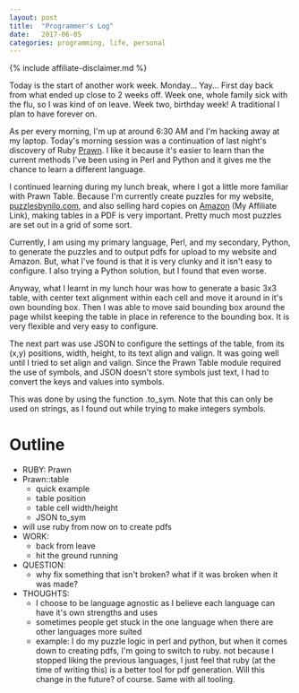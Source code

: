 ```yaml
---
layout: post
title:  "Programmer's Log"
date:   2017-06-05
categories: programming, life, personal
---
```

{% include affiliate-disclaimer.md %}

Today is the start of another work week. Monday... Yay...
First day back from what ended up close to 2 weeks off. Week one, whole family sick with the flu, so I was kind of on leave. Week two, birthday week! A traditional I plan to have forever on.

As per every morning, I'm up at around 6:30 AM and I'm hacking away at my laptop.
Today's morning session was a continuation of last night's discovery of Ruby [Prawn][1].
I like it because it's easier to learn than the current methods I've been using in Perl and Python
and it gives me the chance to learn a different language.

I continued learning during my lunch break, where I got a little more familiar
with Prawn Table. Because I'm currently create puzzles for my website,
[puzzlesbynilo.com][2], and also selling hard copies on [Amazon][3] (My Affiliate Link),
making tables in a PDF is very important. Pretty much most puzzles are set out
in a grid of some sort.

Currently, I am using my primary language, Perl, and my secondary, Python, to
generate the puzzles and to output pdfs for upload to my website and Amazon. But,
what I've found is that it is very clunky and it isn't easy to configure. I also
trying a Python solution, but I found that even worse.

Anyway, what I learnt in my lunch hour was how to generate a basic 3x3 table,
with center text alignment within each cell and move it around in it's own
bounding box. Then I was able to move said bounding box around the page whilst
keeping the table in place in reference to the bounding box. It is very
flexible and very easy to configure.

The next part was use JSON to configure the settings of the table, from its (x,y)
positions, width, height, to its text align and valign. It was going well until
I tried to set align and valign. Since the Prawn Table module required the use
of symbols, and JSON doesn't store symbols just text, I had to convert the keys
and values into symbols.

This was done by using the function .to_sym. Note that this can only be used on
strings, as I found out while trying to make integers symbols.

# Outline
* RUBY: Prawn
* Prawn::table
  * quick example
  * table position
  * table cell width/height
  * JSON to_sym
* will use ruby from now on to create pdfs
* WORK:
  * back from leave
  * hit the ground running
* QUESTION:
  * why fix something that isn't broken? what if it was broken when it was made?
* THOUGHTS:
  * I choose to be language agnostic as I believe each language can have it's own strengths and uses
  * sometimes people get stuck in the one language when there are other languages more suited
  * example: I do my puzzle logic in perl and python, but when it comes down to creating pdfs, I'm going to switch to ruby. not because I stopped liking the previous languages, I just feel that ruby (at the time of writing this) is a better tool for pdf generation. Will this change in the future? of course. Same with all tooling.

[1]: http://prawnpdf.org/api-docs/2.0/index.html "Prawn PDF"
[2]: https://puzzlesbynilo.com "Puzzles By Nilo"
[3]: http://amzn.to/2rMPr9f "Amazon Search - Nilo Ballener (My Affiliate link)"
